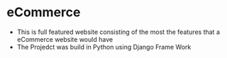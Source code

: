 # eCommerce
* This is full featured website consisting of the most the features that a eCommerce website would have
* The Projedct was build in Python using Django Frame Work

